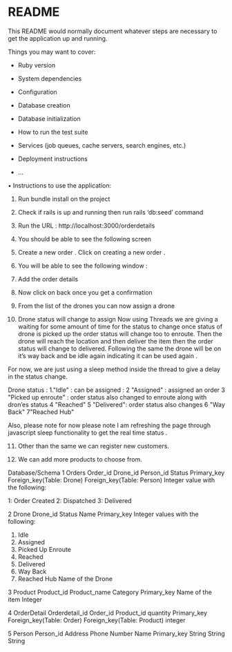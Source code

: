 # README

This README would normally document whatever steps are necessary to get the
application up and running.

Things you may want to cover:

* Ruby version

* System dependencies

* Configuration

* Database creation

* Database initialization

* How to run the test suite

* Services (job queues, cache servers, search engines, etc.)

* Deployment instructions

* ...

•	Instructions to use the application:
1.	Run bundle install on the project 
2.	Check if rails is up and running then run rails ‘db:seed’  command
3.	Run the URL : http://localhost:3000/orderdetails
4.	You should be able to see the following screen


5.	Create a new order . Click on creating a new order . 
6.	You will be able to see the following window :


7.	Add the order details 
8.	Now click on back once you get a confirmation
9.	From the list of the drones you can now assign a drone 
10.	Drone status will change to assign 
Now using Threads we are giving a waiting for some amount of time for the status to change once status of drone is picked up the order status will change too to enroute.
Then the drone will reach the location and then deliver the item then the order status will change to delivered.
Following the same the drone will be on it’s way back and be idle again indicating it can be used again . 

For now, we are just using a sleep method inside the thread to give a delay in the status change.

Drone status : 
1."Idle" : can be assigned :
2 "Assigned" : assigned an order
3 "Picked up enroute" : order status also changed to enroute along with dron’es status
                          4 "Reached"
5 "Delivered": order status also changes
6 "Way Back"
7"Reached Hub"

Also, please note for now please note I am refreshing the page through javascript sleep functionality to get the real time status . 

11.	Other than the same we can register new customers.

12.	We can add more products to choose from.




Database/Schema
1	Orders 
Order_id
Drone_id
Person_id
Status
Primary_key
Foreign_key(Table: Drone)
Foreign_key(Table: Person)
Integer value with the following: 

1: Order Created
2: Dispatched
3: Delivered


2	Drone
Drone_id
Status
Name
Primary_key
Integer values with the following:

1.	Idle
2.	Assigned
3.	Picked Up Enroute
4.	Reached
5.	Delivered
6.	Way Back
7.	Reached Hub
Name of the Drone
  	
3	Product
Product_id
Product_name
Category
Primary_key
Name of the item
Integer
	
4	OrderDetail
Orderdetail_id
Order_id
Product_id
quantity
Primary_key
Foreign_key(Table: Order)
Foreign_key(Table: Product)
integer

5	Person
Person_id
Address
Phone Number
Name
Primary_key
String
String
String

